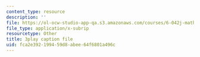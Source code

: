 ```yaml
---
content_type: resource
description: ''
file: https://ol-ocw-studio-app-qa.s3.amazonaws.com/courses/6-042j-mathematics-for-computer-science-spring-2015/fca2e392199459d8abee64f6801a496c_HswnmlLPGZ4.vtt
file_type: application/x-subrip
resourcetype: Other
title: 3play caption file
uid: fca2e392-1994-59d8-abee-64f6801a496c
---
```

